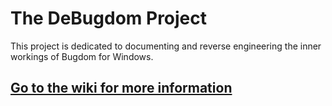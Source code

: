 # The DeBugdom Project

This project is dedicated to documenting and reverse engineering the inner workings of Bugdom for Windows.

## [Go to the wiki for more information](https://github.com/nutmeg-5000/DeBugdom/wiki)
